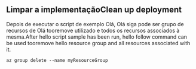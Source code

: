 ## <a name="clean-up-deployment"></a><span data-ttu-id="04454-101">Limpar a implementação</span><span class="sxs-lookup"><span data-stu-id="04454-101">Clean up deployment</span></span>

<span data-ttu-id="04454-102">Depois de executar o script de exemplo Olá, Olá siga pode ser grupo de recursos de Olá tooremove utilizado e todos os recursos associados à mesma.</span><span class="sxs-lookup"><span data-stu-id="04454-102">After hello script sample has been run, hello follow command can be used tooremove hello resource group and all resources associated with it.</span></span>

```azurecli
az group delete --name myResourceGroup
```